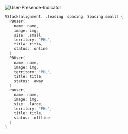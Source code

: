 ![User-Presence-Indicator](https://github.com/powerhome/playbook-swift/assets/112719604/71e16713-433e-4e75-ac30-ee440955c7d9)

```swift
VStack(alignment: .leading, spacing: Spacing.small) {
  PBUser(
    name: name,
    image: img,
    size: .small,
    territory: "PHL",
    title: title,
    status: .online
  )
  PBUser(
    name: name,
    image: img,
    territory: "PHL",
    title: title,
    status: .away
  )
  PBUser(
    name: name,
    image: img,
    size: .large,
    territory: "PHL",
    title: title,
    status: .offline
  )
}
```
